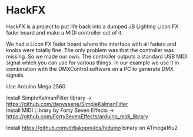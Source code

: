 # HackFX

HackFX is a project to put life back into a dumped JB Lighting Licon FX fader board and make a MIDI controller out of it.  

We had a Licon FX fader board where the interface with all faders and knobs were totally fine. The only problem was that the controller was missing. So we made our own. The controller outputs a standard USB MIDI signal which you can use for various things. In our example we use it in combination with the DMXControl software on a PC to generate DMX signals.  

Use Arduino Mega 2560

Install SimpleKalmanFilter library -> https://github.com/denyssene/SimpleKalmanFilter  
Install MIDI Library by Forty Seven Effects -> https://github.com/FortySevenEffects/arduino_midi_library

Install https://github.com/ddiakopoulos/hiduino binary on ATmega16u2
